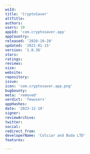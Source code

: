 ```yaml
---
wsId: 
title: 'CryptoSaver'
altTitle: 
authors: 
users: 10
appId: 'com.cryptosaver.app'
appCountry: 
released: '2020-10-20'
updated: '2021-01-15'
version: '1.0.36'
stars: 
ratings: 
reviews: 
size: 
website: 
repository: 
issue: 
icon: 'com.cryptosaver.app.png'
bugbounty: 
meta: 'removed'
verdict: 'fewusers'
appHashes: 
date: '2023-12-19'
signer: 
reviewArchive: 
twitter: 
social: 
redirect_from: 
developerName: 'Colciar and Buda LTD'
features: 

---
```


